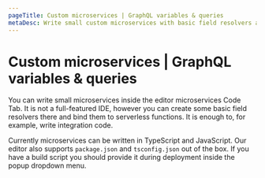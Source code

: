 ```yaml
---
pageTitle: Custom microservices | GraphQL variables & queries
metaDesc: Write small custom microservices with basic field resolvers and bind them to serverless functions and match them with your GraphQL variables and queries.
---
```


# Custom microservices | GraphQL variables & queries

You can write small microservices inside the editor microservices Code Tab. It is not a full-featured IDE, however you can create some basic field resolvers there and bind them to serverless functions. It is enough to, for example, write integration code.

Currently microservices can be written in TypeScript and JavaScript. Our editor also supports `package.json` and `tsconfig.json` out of the box. If you have a build script you should provide it during deployment inside the popup dropdown menu.
